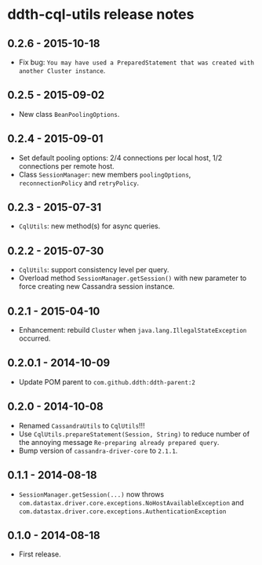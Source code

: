 ddth-cql-utils release notes
============================

0.2.6 - 2015-10-18
------------------

- Fix bug: `You may have used a PreparedStatement that was created with another Cluster instance`.


0.2.5 - 2015-09-02
------------------

- New class `BeanPoolingOptions`.


0.2.4 - 2015-09-01
------------------

- Set default pooling options: 2/4 connections per local host, 1/2 connections per remote host.
- Class `SessionManager`: new members `poolingOptions`, `reconnectionPolicy` and `retryPolicy`.


0.2.3 - 2015-07-31
------------------

- `CqlUtils`: new method(s) for async queries.


0.2.2 - 2015-07-30
------------------

- `CqlUtils`: support consistency level per query.
- Overload method `SessionManager.getSession()` with new parameter to force creating new Cassandra session instance.


0.2.1 - 2015-04-10
------------------

- Enhancement: rebuild `Cluster` when `java.lang.IllegalStateException` occurred.


0.2.0.1 - 2014-10-09
--------------------

- Update POM parent to `com.github.ddth:ddth-parent:2`


0.2.0 - 2014-10-08
------------------

- Renamed `CassandraUtils` to `CqlUtils`!!!
- Use `CqlUtils.prepareStatement(Session, String)` to reduce number of the annoying message `Re-preparing already prepared query`.
- Bump version of `cassandra-driver-core` to `2.1.1`.


0.1.1 - 2014-08-18
------------------

- `SessionManager.getSession(...)` now throws `com.datastax.driver.core.exceptions.NoHostAvailableException` and `com.datastax.driver.core.exceptions.AuthenticationException`


0.1.0 - 2014-08-18
------------------

- First release.
